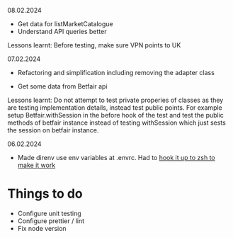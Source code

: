 08.02.2024
- Get data for listMarketCatalogue
- Understand API queries better

Lessons learnt: 
Before testing, make sure VPN points to UK 

07.02.2024
- Refactoring and simplification including removing the adapter class

- Get some data from Betfair api

Lessons learnt:
Do not attempt to test private properies of classes as they are testing implementation details, instead test public points. For example setup Betfair.withSession in the before hook of the test and test the public methods of betfair instance instead of testing withSession which just sests the session on betfair instance.

06.02.2024
- Made direnv use env variables at .envrc. Had to [hook it up to zsh to make it work](https://support.developer.betfair.com/hc/en-us/articles/360004130392-How-do-I-retrieve-view-my-existing-Application-Keys)

# Things to do

- Configure unit testing
- Configure prettier / lint
- Fix node version

